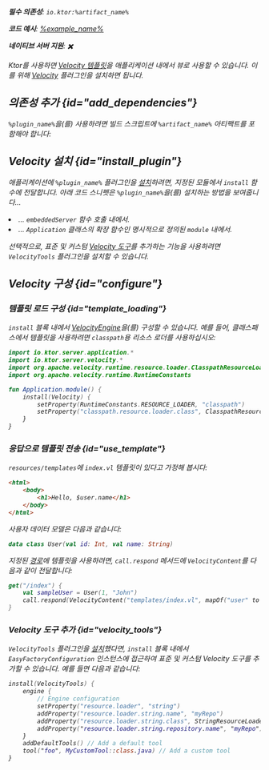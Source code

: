 [//]: # (title: Velocity)

<show-structure for="chapter" depth="2"/>
<primary-label ref="server-plugin"/>

[velocity_engine]: https://velocity.apache.org/engine/devel/apidocs/org/apache/velocity/app/VelocityEngine.html

<var name="plugin_name" value="Velocity"/>
<var name="package_name" value="io.ktor.server.velocity"/>
<var name="artifact_name" value="ktor-server-velocity"/>

<tldr>
<p>
<b>필수 의존성</b>: <code>io.ktor:%artifact_name%</code>
</p>
<var name="example_name" value="velocity"/>
<p>
    <b>코드 예시</b>:
    <a href="https://github.com/ktorio/ktor-documentation/tree/%ktor_version%/codeSnippets/snippets/%example_name%">
        %example_name%
    </a>
</p>
<p>
    <b><Links href="/ktor/server-native" summary="Ktor는 Kotlin/Native를 지원하며 추가 런타임 또는 가상 머신 없이 서버를 실행할 수 있습니다.">네이티브 서버</Links> 지원</b>: ✖️
</p>
</tldr>

Ktor를 사용하면 [Velocity 템플릿](https://velocity.apache.org/engine/)을 애플리케이션 내에서 뷰로 사용할 수 있습니다. 이를 위해 [Velocity](https://api.ktor.io/ktor-server-velocity/io.ktor.server.velocity/-velocity) 플러그인을 설치하면 됩니다.

## 의존성 추가 {id="add_dependencies"}

<p>
    <code>%plugin_name%</code>을(를) 사용하려면 빌드 스크립트에 <code>%artifact_name%</code> 아티팩트를 포함해야 합니다:
</p>
<Tabs group="languages">
    <TabItem title="Gradle (Kotlin)" group-key="kotlin">
        <code-block lang="Kotlin" code="            implementation(&quot;io.ktor:%artifact_name%:$ktor_version&quot;)"/>
    </TabItem>
    <TabItem title="Gradle (Groovy)" group-key="groovy">
        <code-block lang="Groovy" code="            implementation &quot;io.ktor:%artifact_name%:$ktor_version&quot;"/>
    </TabItem>
    <TabItem title="Maven" group-key="maven">
        <code-block lang="XML" code="            &lt;dependency&gt;&#10;                &lt;groupId&gt;io.ktor&lt;/groupId&gt;&#10;                &lt;artifactId&gt;%artifact_name%-jvm&lt;/artifactId&gt;&#10;                &lt;version&gt;${ktor_version}&lt;/version&gt;&#10;            &lt;/dependency&gt;"/>
    </TabItem>
</Tabs>

## Velocity 설치 {id="install_plugin"}

<p>
    애플리케이션에 <code>%plugin_name%</code> 플러그인을 <a href="#install">설치</a>하려면, 지정된 <Links href="/ktor/server-modules" summary="모듈을 사용하면 경로를 그룹화하여 애플리케이션을 구조화할 수 있습니다.">모듈</Links>에서 <code>install</code> 함수에 전달합니다.
    아래 코드 스니펫은 <code>%plugin_name%</code>을(를) 설치하는 방법을 보여줍니다...
</p>
<list>
    <li>
        ... <code>embeddedServer</code> 함수 호출 내에서.
    </li>
    <li>
        ... <code>Application</code> 클래스의 확장 함수인 명시적으로 정의된 <code>module</code> 내에서.
    </li>
</list>
<Tabs>
    <TabItem title="embeddedServer">
        <code-block lang="kotlin" code="            import io.ktor.server.engine.*&#10;            import io.ktor.server.netty.*&#10;            import io.ktor.server.application.*&#10;            import %package_name%.*&#10;&#10;            fun main() {&#10;                embeddedServer(Netty, port = 8080) {&#10                    install(%plugin_name%)&#10                    // ...&#10                }.start(wait = true)&#10            }"/>
    </TabItem>
    <TabItem title="module">
        <code-block lang="kotlin" code="            import io.ktor.server.application.*&#10;            import %package_name%.*&#10;            // ...&#10            fun Application.module() {&#10                install(%plugin_name%)&#10                // ...&#10            }"/>
    </TabItem>
</Tabs>

선택적으로, 표준 및 커스텀 [Velocity 도구](#velocity_tools)를 추가하는 기능을 사용하려면 `VelocityTools` 플러그인을 설치할 수 있습니다.

## Velocity 구성 {id="configure"}
### 템플릿 로드 구성 {id="template_loading"}
`install` 블록 내에서 [VelocityEngine][velocity_engine]을(를) 구성할 수 있습니다. 예를 들어, 클래스패스에서 템플릿을 사용하려면 `classpath`용 리소스 로더를 사용하십시오:
```kotlin
import io.ktor.server.application.*
import io.ktor.server.velocity.*
import org.apache.velocity.runtime.resource.loader.ClasspathResourceLoader
import org.apache.velocity.runtime.RuntimeConstants

fun Application.module() {
    install(Velocity) {
        setProperty(RuntimeConstants.RESOURCE_LOADER, "classpath")
        setProperty("classpath.resource.loader.class", ClasspathResourceLoader::class.java.name)
    }
}
```

### 응답으로 템플릿 전송 {id="use_template"}
`resources/templates`에 `index.vl` 템플릿이 있다고 가정해 봅시다:
```html
<html>
    <body>
        <h1>Hello, $user.name</h1>
    </body>
</html>
```

사용자 데이터 모델은 다음과 같습니다:
```kotlin
data class User(val id: Int, val name: String)
```

지정된 [경로](server-routing.md)에 템플릿을 사용하려면, `call.respond` 메서드에 `VelocityContent`를 다음과 같이 전달합니다:
```kotlin
get("/index") {
    val sampleUser = User(1, "John")
    call.respond(VelocityContent("templates/index.vl", mapOf("user" to sampleUser)))
}
```

### Velocity 도구 추가 {id="velocity_tools"}

`VelocityTools` 플러그인을 [설치](#install_plugin)했다면, `install` 블록 내에서 `EasyFactoryConfiguration` 인스턴스에 접근하여 표준 및 커스텀 Velocity 도구를 추가할 수 있습니다. 예를 들면 다음과 같습니다:

```kotlin
install(VelocityTools) {
    engine {
        // Engine configuration
        setProperty("resource.loader", "string")
        addProperty("resource.loader.string.name", "myRepo")
        addProperty("resource.loader.string.class", StringResourceLoader::class.java.name)
        addProperty("resource.loader.string.repository.name", "myRepo")
    }
    addDefaultTools() // Add a default tool
    tool("foo", MyCustomTool::class.java) // Add a custom tool
}